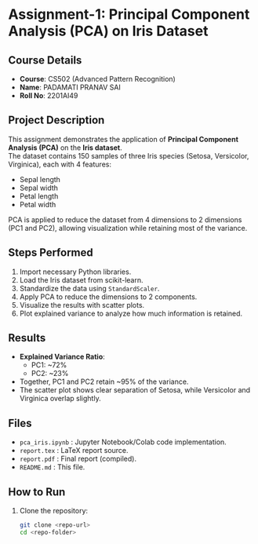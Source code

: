 # Assignment-1: Principal Component Analysis (PCA) on Iris Dataset

## Course Details
- **Course**: CS502 (Advanced Pattern Recognition)  
- **Name**: PADAMATI PRANAV SAI  
- **Roll No**: 2201AI49  

## Project Description
This assignment demonstrates the application of **Principal Component Analysis (PCA)** on the **Iris dataset**.  
The dataset contains 150 samples of three Iris species (Setosa, Versicolor, Virginica), each with 4 features:
- Sepal length
- Sepal width
- Petal length
- Petal width

PCA is applied to reduce the dataset from 4 dimensions to 2 dimensions (PC1 and PC2), allowing visualization while retaining most of the variance.

## Steps Performed
1. Import necessary Python libraries.  
2. Load the Iris dataset from scikit-learn.  
3. Standardize the data using `StandardScaler`.  
4. Apply PCA to reduce the dimensions to 2 components.  
5. Visualize the results with scatter plots.  
6. Plot explained variance to analyze how much information is retained.  

## Results
- **Explained Variance Ratio**:  
  - PC1: ~72%  
  - PC2: ~23%  
- Together, PC1 and PC2 retain ~95% of the variance.  
- The scatter plot shows clear separation of Setosa, while Versicolor and Virginica overlap slightly.  

## Files
- `pca_iris.ipynb` : Jupyter Notebook/Colab code implementation.  
- `report.tex` : LaTeX report source.  
- `report.pdf` : Final report (compiled).  
- `README.md` : This file.  

## How to Run
1. Clone the repository:
   ```bash
   git clone <repo-url>
   cd <repo-folder>
